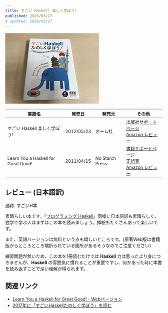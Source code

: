 ```yaml
---
title: すごい Haskell 楽しく学ぼう!
published: 2020/03/27
# updated: 2020/03/27
---
```


<img src="/images/books/sugoiH.jpg" alt="すごい Haskell 楽しく学ぼう! 表紙" width="300px">

書籍名           | 発売日  | 発売元    | その他
---------------|--------|-----------|----------
すごい Haskell 楽しく学ぼう! | 2012/05/23 | オーム社 | [出版社サポートページ][ja-support]<br>[Amazon レビュー][ja-review]
Learn You a Haskell for Great Good! | 2011/04/15 | No Starch Press | [書籍サポートページ][en-support]<br>[正誤表][en-errata]<br>[Amazon レビュー][en-review]

## レビュー (日本語訳)

通称: すごいH本

素晴らしい本です。「[プログラミング Haskell](./programming-haskell.html)」同様に日本語訳も素晴らしく、独学で学ぶ人はまずはこの本を読みましょう。挿絵もたくさんあって楽しいです。

また、英語バージョンは無料という点も嬉しいところです。(原著Web版は書籍版からところどころ端折られている箇所があるそうなのでご注意ください)

練習問題が無いため、この本を1冊読むだけでは **Haskell** 力は思ったより身につきませんが、**Haskell** の雰囲気に慣れることが重要ですし、何かあった時に本書を読み返すことで深い理解が得られます。

## 関連リンク

- [Learn You a Haskell for Great Good! - Webバージョン](http://learnyouahaskell.com/chapters)
- [2017年に「すごいHaskellたのしく学ぼう」を読む](https://qiita.com/Aruneko/items/e72f7c6ee49159751cba)

[ja-support]: https://www.ohmsha.co.jp/book/9784274068850/
[ja-review]: https://www.amazon.co.jp/product-reviews/4274068854/

[en-support]: http://learnyouahaskell.com/
[en-errata]: http://learnyouahaskell.com/errata
[en-review]: https://www.amazon.com/product-reviews/B004VB3V0K/